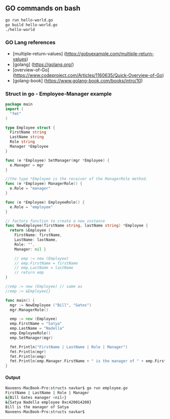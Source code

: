 ## GO commands on bash

```bash
go run hello-world.go
go build hello-world.go
./hello-world
```

### GO Lang references
* [multiple-return-values] (https://gobyexample.com/multiple-return-values)
* [golang] (https://golang.org/)
* [overview-of-Go] (https://www.codeproject.com/Articles/1160635/Quick-Overview-of-Go)
* [golang-book] (https://www.golang-book.com/books/intro/10)


### Struct in go - Employee-Manager example
```go
package main
import (
  "fmt"
)

type Employee struct {
  FirstName string
  LastName string
  Role string
  Manager *Employee
}

func (e *Employee) SetManager(mgr *Employee) {
  e.Manager = mgr
}

//the type *Employee is the receiver of the ManagerRole method.
func (e *Employee) ManagerRole() {
  e.Role = "manager"
}

func (e *Employee) EmployeeRole() {
  e.Role = "employee"
}

// factory function to create a new instance
func NewEmployee(firstName string, lastName string) *Employee {
  return &Employee {
    FirstName: firstName,
    LastName: lastName,
    Role: "",
    Manager: nil }

    // emp := new (Employee)
    // emp.FirstName = firstName
    // emp.LastName = lastName
    // return emp
}

//emp := new (Employee) // same as
//emp := &Employee{}

func main() {
  mgr := NewEmployee ("Bill", "Gates")
  mgr.ManagerRole()

  emp := new (Employee)
  emp.FirstName = "Satya"
  emp.LastName = "Nadella"
  emp.EmployeeRole()
  emp.SetManager(mgr)

  fmt.Println("FirstName | LastName | Role | Manager")
  fmt.Println(mgr)
  fmt.Println(emp)
  fmt.Println(emp.Manager.FirstName + " is the manager of " + emp.FirstName)
}
```

#### Output 

```bash
Naveens-MacBook-Pro:structs navkar$ go run employee.go
FirstName | LastName | Role | Manager
&{Bill Gates manager <nil>}
&{Satya Nadella employee 0xc420014200}
Bill is the manager of Satya
Naveens-MacBook-Pro:structs navkar$
```
